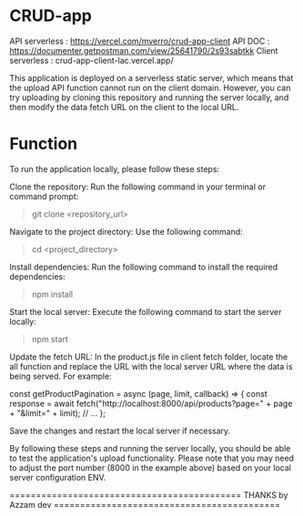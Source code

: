 # CRUD-app

API serverless : https://vercel.com/mverro/crud-app-client
API DOC : https://documenter.getpostman.com/view/25641790/2s93sabtkk
Client serverless : crud-app-client-lac.vercel.app/


This application is deployed on a serverless static server, which means that the upload API function cannot run on the client domain. However, you can try uploading by cloning this repository and running the server locally, and then modify the data fetch URL on the client to the local URL.


# Function
To run the application locally, please follow these steps:

Clone the repository: Run the following command in your terminal or command prompt:

>git clone <repository_url>

Navigate to the project directory: Use the following command:

>cd <project_directory>

Install dependencies: Run the following command to install the required dependencies:

>npm install

Start the local server: Execute the following command to start the server locally:

>npm start

Update the fetch URL: In the product.js file in client fetch folder, locate the all function and replace the URL with the local server URL where the data is being served. For example:

const getProductPagination = async (page, limit, callback) => {
  const response = await fetch("http://localhost:8000/api/products?page=" + page + "&limit=" + limit);
  // ...
};

Save the changes and restart the local server if necessary.

By following these steps and running the server locally, you should be able to test the application's upload functionality. Please note that you may need to adjust the port number (8000 in the example above) based on your local server configuration ENV.

============================================  THANKS by Azzam dev ===========================================
